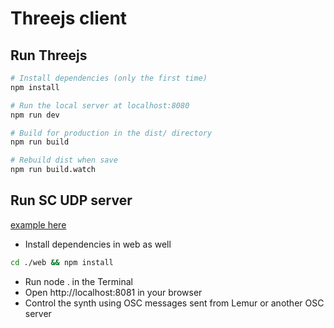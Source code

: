 # Threejs client

## Run Threejs
``` bash
# Install dependencies (only the first time)
npm install

# Run the local server at localhost:8080
npm run dev

# Build for production in the dist/ directory
npm run build

# Rebuild dist when save
npm run build.watch
```

## Run SC UDP server
[example here](https://github.com/colinbdclark/osc.js-examples/tree/master/browser)
* Install dependencies in web as well
``` bash
cd ./web && npm install
```
* Run node . in the Terminal
* Open http://localhost:8081 in your browser
* Control the synth using OSC messages sent from Lemur or another OSC server

